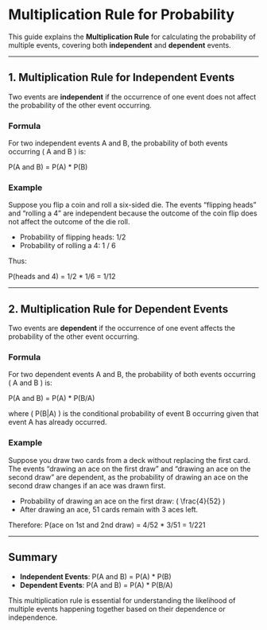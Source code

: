 # Multiplication Rule for Probability

This guide explains the **Multiplication Rule** for calculating the probability of multiple events, covering both **independent** and **dependent** events.

---

## 1. Multiplication Rule for Independent Events

Two events are **independent** if the occurrence of one event does not affect the probability of the other event occurring.

### Formula

For two independent events A and B, the probability of both events occurring ( A and B ) is:

P(A and B) = P(A) \* P(B)

### Example

Suppose you flip a coin and roll a six-sided die. The events “flipping heads” and “rolling a 4” are independent because the outcome of the coin flip does not affect the outcome of the die roll.

- Probability of flipping heads: 1/2
- Probability of rolling a 4: 1 / 6

Thus:

P(heads and 4) = 1/2 \* 1/6 = 1/12

---

## 2. Multiplication Rule for Dependent Events

Two events are **dependent** if the occurrence of one event affects the probability of the other event occurring.

### Formula

For two dependent events A and B, the probability of both events occurring ( A and B ) is:

P(A and B) = P(A) \* P(B/A)

where \( P(B|A) \) is the conditional probability of event B occurring given that event A has already occurred.

### Example

Suppose you draw two cards from a deck without replacing the first card. The events “drawing an ace on the first draw” and “drawing an ace on the second draw” are dependent, as the probability of drawing an ace on the second draw changes if an ace was drawn first.

- Probability of drawing an ace on the first draw: \( \frac{4}{52} \)
- After drawing an ace, 51 cards remain with 3 aces left.

Therefore:
P(ace on 1st and 2nd draw) = 4/52 \* 3/51 = 1/221

---

## Summary

- **Independent Events**: P(A and B) = P(A) \* P(B)
- **Dependent Events**: P(A and B) = P(A) \* P(B/A)

This multiplication rule is essential for understanding the likelihood of multiple events happening together based on their dependence or independence.
